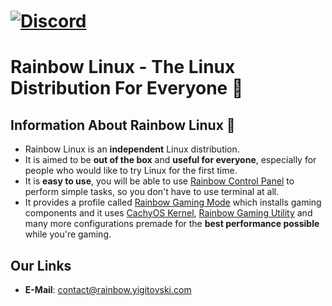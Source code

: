[![Discord](https://img.shields.io/discord/1248689680535523401?style=flat-square&logo=discord&color=%235865F2)](https://discord.gg/YNP33vSF79)
===
# **Rainbow Linux** - The Linux Distribution For Everyone 🌈
## Information About Rainbow Linux 🌈
- Rainbow Linux is an **independent** Linux distribution.
- It is aimed to be **out of the box** and **useful for everyone**, especially for people who would like to try Linux for the first time. 
- It is **easy to use**, you will be able to use [Rainbow Control Panel](https://github.com/rainbow-linux/rainbow-control-panel) to perform simple tasks, so you don't have to use terminal at all.
- It provides a profile called [Rainbow Gaming Mode](https://github.com/rainbow-linux/rainbow-gaming-mode) which installs gaming components and it uses [CachyOS Kernel](https://github.com/CachyOS/linux-cachyos), [Rainbow Gaming Utility](https://github.com/rainbow-linux/rainbow-gaming-utility) and many more configurations premade for the **best performance possible** while you're gaming.
## Our Links
- **E-Mail**: contact@rainbow.yigitovski.com
